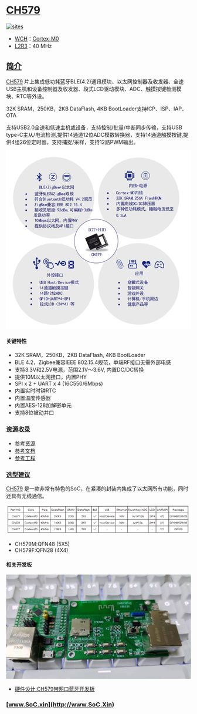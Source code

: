 ﻿# [CH579](https://github.com/SoCXin/CH579)

[![sites](http://182.61.61.133/link/resources/SoC.png)](http://docs.soc.xin/CH579)

* [WCH](http://www.wch.cn/)：[Cortex-M0](https://github.com/SoCXin/Cortex)
* [L2R3](https://github.com/SoCXin/Level)：40 MHz

## [简介](https://github.com/SoCXin/CH579/wiki)

[CH579](https://github.com/SoCXin/CH579) 片上集成低功耗蓝牙BLE(4.2)通讯模块、以太网控制器及收发器、全速USB主机和设备控制器及收发器、段式LCD驱动模块、ADC、触摸按键检测模块、RTC等外设。

32K SRAM，250KB，2KB DataFlash, 4KB BootLoader支持ICP、ISP、IAP、OTA

支持USB2.0全速和低速主机或设备，支持控制/批量/中断同步传输，支持USB type-C主从/电流检测,提供14通道12位ADC模数转换器，支持14通道触摸按键,提供4组26位定时器，支持捕捉/采样，支持12路PWM输出。


[![sites](docs/CH579.png)](http://www.wch.cn/products/CH579.html)

#### 关键特性

* 32K SRAM，250KB，2KB DataFlash, 4KB BootLoader
* BLE 4.2，Zigbee兼容IEEE 802.15.4规范，单端RF接口无需外部电感
* 支持3.3V和2.5V电源，范围2.1V～3.6V, 内置DC/DC转换
* 提供10M以太网接口，内置PHY
* SPI x 2 + UART x 4 (16C550/6Mbps)
* 内置实时时钟RTC
* 内置温度传感器
* 内置AES-128加解密单元
* 支持8位被动并口

### [资源收录](https://github.com/SoCXin)

* [参考资源](src/)
* [参考文档](docs/)
* [参考工程](project/)


### [选型建议](https://github.com/SoCXin)

[CH579](https://github.com/SoCXin/CH579) 是一款非常有特色的SoC，在紧凑的封装内集成了以太网所有功能，同时还具有无线通信。

[![sites](docs/diff.png)](http://www.wch.cn/products/CH579.html)

* CH579M:QFN48 (5X5)
* CH579F:QFN28 (4X4)

#### 相关开发板

[![sites](docs/B.jpg)](https://item.taobao.com/item.htm?spm=a230r.1.14.18.a51ac05bwhVsnp&id=608342676773&ns=1&abbucket=19#detail)



* [硬件设计:CH579带网口蓝牙开发板](https://oshwhub.com/staunchheart/ch579)


### [www.SoC.xin](http://www.SoC.Xin)
